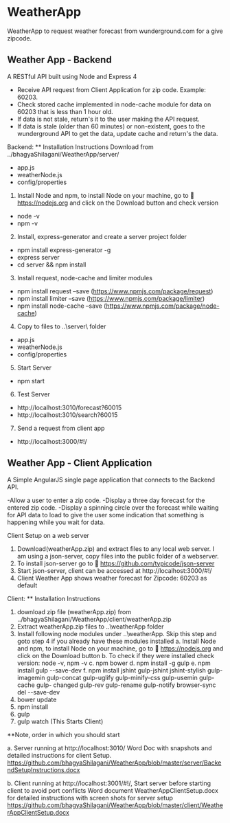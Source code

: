 # WeatherApp
WeatherApp to request weather forecast from wunderground.com for a give zipcode.

Weather App - Backend
----------------------
A RESTful API built using Node and Express 4 

- Receive API request from Client Application for zip code. Example: 60203.
- Check stored cache implemented in node-cache module for data on 60203 that is less than 1 hour old.
- If data is not stale, return's it to the user making the API request.
- If data is stale (older than 60 minutes) or non-existent, goes to the wunderground API to get the data, update cache and return's the data.

Backend: ** Installation Instructions
Download from ../bhagyaShilagani/WeatherApp/server/
- app.js
- weatherNode.js
- config/properties

1.	Install Node and npm, to install Node on your machine, go to  https://nodejs.org and click on the Download button and check version
  -	node -v
  -	npm -v
2.	Install, express-generator and create a server project folder
  -	npm install express-generator -g
  -	express server
  -	cd server && npm install
3.	Install request, node-cache and limiter modules
  -	npm install request –save (https://www.npmjs.com/package/request)
  -	npm install limiter –save (https://www.npmjs.com/package/limiter)
  -	npm install node-cache –save (https://www.npmjs.com/package/node-cache)
4.	Copy to files to ..\server\ folder
  - app.js
  - weatherNode.js
  - config/properties
5.	Start Server 
  - npm start 
6.	Test Server 
  - http://localhost:3010/forecast?60015
  - http://localhost:3010/search?60015 
7.	Send a request from client app 
  - http://localhost:3000/#!/

Weather App - Client Application
---------------------------------
A Simple AngularJS single page application that connects to the Backend API. 

-Allow a user to enter a zip code.
-Display a three day forecast for the entered zip code.
-Display a spinning circle over the forecast while waiting for API data to load to give the user some indication that something is happening while you wait for data.

Client Setup on a web server
1.	Download(weatherApp.zip) and extract files to any local web server. I am using a json-server, copy files into the public folder of a webserver.
2.	To install json-server go to  https://github.com/typicode/json-server
3.	Start json-server, client can be accessed at http://localhost:3000/#!/
4.	Client Weather App shows weather forecast for Zipcode: 60203 as default
	  
Client: ** Installation Instructions
1.	download zip file (weatherApp.zip) from ../bhagyaShilagani/WeatherApp/client/weatherApp.zip
2.	Extract weatherApp.zip files to ..\weatherApp folder 
3.	Install following node modules under ..\weatherApp\. Skip this step and goto step 4 if you already have these modules installed
  a.	Install Node and npm, to install Node on your machine, go to  https://nodejs.org and click on the Download button
  b.	To check if they were installed check version: node -v, npm -v
  c.	npm bower
  d.	npm install -g gulp
  e.	npm install gulp --save-dev
  f.	npm install jshint gulp-jshint jshint-stylish gulp-imagemin gulp-concat gulp-uglify gulp-minify-css gulp-usemin gulp-cache gulp-  changed gulp-rev gulp-rename gulp-notify  browser-sync del --save-dev
4.	bower update
5.	npm install
6.	gulp
7.	gulp watch (This Starts Client)

**Note, order in which you should start

   a. Server running at http://localhost:3010/
    Word Doc with snapshots and detailed instructions for client Setup.
    https://github.com/bhagyaShilagani/WeatherApp/blob/master/server/BackendSetupInstructions.docx
   
   b. Client running at http://localhost:3001/#!/, Start server before starting client to avoid port conflicts
    Word document WeatherAppClientSetup.docx for detailed instructions with screen shots for server setup
    https://github.com/bhagyaShilagani/WeatherApp/blob/master/client/WeatherAppClientSetup.docx
